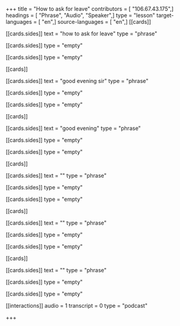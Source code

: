 +++
title = "How to ask for leave"
contributors = [ "106.67.43.175",]
headings = [ "Phrase", "Audio", "Speaker",]
type = "lesson"
target-languages = [ "en",]
source-languages = [ "en",]
[[cards]]

[[cards.sides]]
text = "how to ask for leave"
type = "phrase"

[[cards.sides]]
type = "empty"

[[cards.sides]]
type = "empty"

[[cards]]

[[cards.sides]]
text = "good evening sir"
type = "phrase"

[[cards.sides]]
type = "empty"

[[cards.sides]]
type = "empty"

[[cards]]

[[cards.sides]]
text = "good evening"
type = "phrase"

[[cards.sides]]
type = "empty"

[[cards.sides]]
type = "empty"

[[cards]]

[[cards.sides]]
text = ""
type = "phrase"

[[cards.sides]]
type = "empty"

[[cards.sides]]
type = "empty"

[[cards]]

[[cards.sides]]
text = ""
type = "phrase"

[[cards.sides]]
type = "empty"

[[cards.sides]]
type = "empty"

[[cards]]

[[cards.sides]]
text = ""
type = "phrase"

[[cards.sides]]
type = "empty"

[[cards.sides]]
type = "empty"

[[interactions]]
audio = 1
transcript = 0
type = "podcast"

+++
